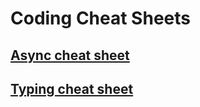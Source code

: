 # Coding Cheat Sheets

## [Async cheat sheet](./resources/Async_Cheat_Sheet.md)

## [Typing cheat sheet](./resources/Typing_Cheat_Sheet.md)
